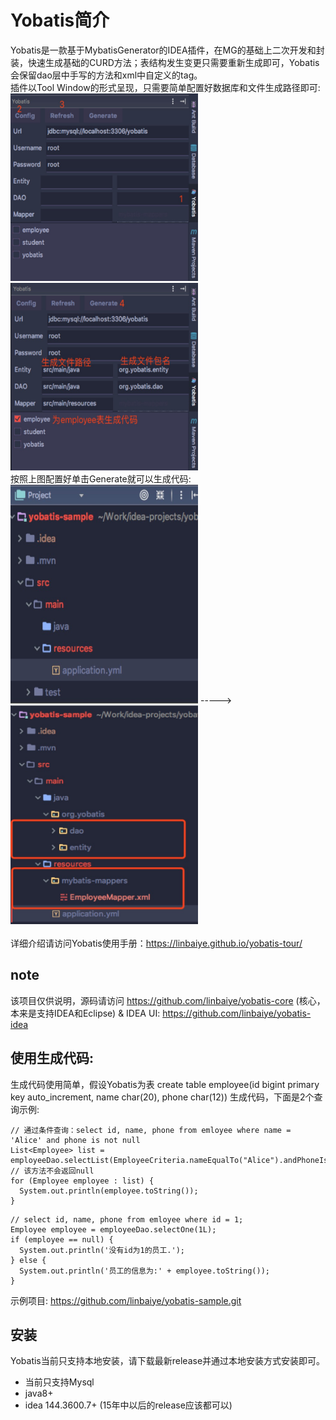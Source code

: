 # Yobatis简介

Yobatis是一款基于MybatisGenerator的IDEA插件，在MG的基础上二次开发和封装，快速生成基础的CURD方法；表结构发生变更只需要重新生成即可，Yobatis会保留dao层中手写的方法和xml中自定义的tag。<br> 
插件以Tool Window的形式呈现，只需要简单配置好数据库和文件生成路径即可: <br>
<img src="src/assets/img/activation.jpg" width=300px height=300px />
<img src="src/assets/img/generate.jpg" width=300px height=300px />
<br>
按照上图配置好单击Generate就可以生成代码:<br>
<img src="src/assets/img/before_generation.jpg" width=300px height=350px /> ----->
<img src="src/assets/img/after_generation.jpg" width=300px height=350px />
<br>
<br>
详细介绍请访问Yobatis使用手册：https://linbaiye.github.io/yobatis-tour/

## note
该项目仅供说明，源码请访问 https://github.com/linbaiye/yobatis-core (核心，本来是支持IDEA和Eclipse) & IDEA UI: https://github.com/linbaiye/yobatis-idea

## 使用生成代码:
生成代码使用简单，假设Yobatis为表 create table employee(id bigint primary key auto_increment, name char(20), phone char(12)) 生成代码，下面是2个查询示例:

```
// 通过条件查询：select id, name, phone from emloyee where name = 'Alice' and phone is not null
List<Employee> list = employeeDao.selectList(EmployeeCriteria.nameEqualTo("Alice").andPhoneIsNotNull());
// 该方法不会返回null
for (Employee employee : list) {
  System.out.println(employee.toString());
}
```

```
// select id, name, phone from emloyee where id = 1;
Employee employee = employeeDao.selectOne(1L);
if (employee == null) {
  System.out.println('没有id为1的员工.');
} else {
  System.out.println('员工的信息为:' + employee.toString());
}
```
示例项目: https://github.com/linbaiye/yobatis-sample.git
## 安装
Yobatis当前只支持本地安装，请下载最新release并通过本地安装方式安装即可。
* 当前只支持Mysql
* java8+
* idea 144.3600.7+ (15年中以后的release应该都可以)


